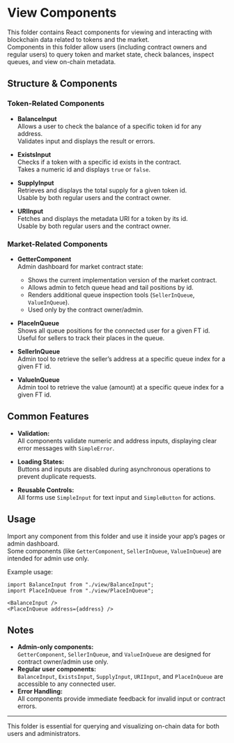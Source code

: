 # View Components

This folder contains React components for viewing and interacting with blockchain data related to tokens and the market.  
Components in this folder allow users (including contract owners and regular users) to query token and market state, check balances, inspect queues, and view on-chain metadata.

## Structure & Components

### Token-Related Components

- **BalanceInput**  
  Allows a user to check the balance of a specific token id for any address.  
  Validates input and displays the result or errors.

- **ExistsInput**  
  Checks if a token with a specific id exists in the contract.  
  Takes a numeric id and displays `true` or `false`.

- **SupplyInput**  
  Retrieves and displays the total supply for a given token id.  
  Usable by both regular users and the contract owner.

- **URIInput**  
  Fetches and displays the metadata URI for a token by its id.  
  Usable by both regular users and the contract owner.

### Market-Related Components

- **GetterComponent**  
  Admin dashboard for market contract state:
  - Shows the current implementation version of the market contract.
  - Allows admin to fetch queue head and tail positions by id.
  - Renders additional queue inspection tools (`SellerInQueue`, `ValueInQueue`).
  - Used only by the contract owner/admin.

- **PlaceInQueue**  
  Shows all queue positions for the connected user for a given FT id.  
  Useful for sellers to track their places in the queue.

- **SellerInQueue**  
  Admin tool to retrieve the seller’s address at a specific queue index for a given FT id.

- **ValueInQueue**  
  Admin tool to retrieve the value (amount) at a specific queue index for a given FT id.

## Common Features

- **Validation:**  
  All components validate numeric and address inputs, displaying clear error messages with `SimpleError`.

- **Loading States:**  
  Buttons and inputs are disabled during asynchronous operations to prevent duplicate requests.

- **Reusable Controls:**  
  All forms use `SimpleInput` for text input and `SimpleButton` for actions.

## Usage

Import any component from this folder and use it inside your app’s pages or admin dashboard.  
Some components (like `GetterComponent`, `SellerInQueue`, `ValueInQueue`) are intended for admin use only.

Example usage:

```tsx
import BalanceInput from "./view/BalanceInput";
import PlaceInQueue from "./view/PlaceInQueue";

<BalanceInput />
<PlaceInQueue address={address} />
```

## Notes

- **Admin-only components:**  
  `GetterComponent`, `SellerInQueue`, and `ValueInQueue` are designed for contract owner/admin use only.
- **Regular user components:**  
  `BalanceInput`, `ExistsInput`, `SupplyInput`, `URIInput`, and `PlaceInQueue` are accessible to any connected user.
- **Error Handling:**  
  All components provide immediate feedback for invalid input or contract errors.

---
This folder is essential for querying and visualizing on-chain data for both users and administrators.